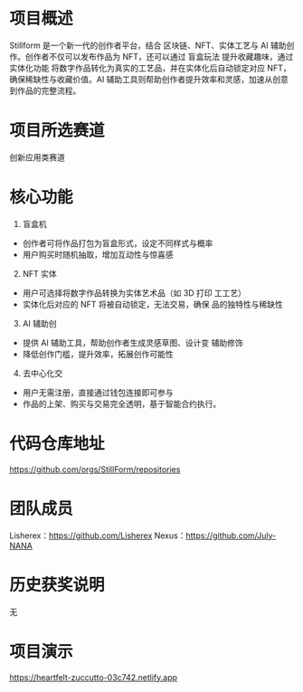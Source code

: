 
# 项目概述
Stillform 是一个新一代的创作者平台，结合 区块链、NFT、实体工艺与 AI 辅助创作。创作者不仅可以发布作品为 NFT，还可以通过 盲盒玩法 提升收藏趣味，通过 实体化功能 将数字作品转化为真实的工艺品，并在实体化后自动锁定对应 NFT，确保稀缺性与收藏价值。AI 辅助工具则帮助创作者提升效率和灵感，加速从创意到作品的完整流程。

# 项目所选赛道
创新应用类赛道  

# 核心功能
1.	盲盒机
- 创作者可将作品打包为盲盒形式，设定不同样式与概率	
- 用户购买时随机抽取，增加互动性与惊喜感
2. NFT 实体
- 用户可选择将数字作品转换为实体艺术品（如 3D 打印
工工艺）
- 实体化后对应的 NFT 将被自动锁定，无法交易，确保
品的独特性与稀缺性
3. AI 辅助创
- 提供 AI 辅助工具，帮助创作者生成灵感草图、设计变
辅助修饰
- 降低创作门槛，提升效率，拓展创作可能性
4.	去中心化交
- 用户无需注册，直接通过钱包连接即可参与
- 作品的上架、购买与交易完全透明，基于智能合约执行。

# 代码仓库地址
https://github.com/orgs/StillForm/repositories

# 团队成员
Lisherex：https://github.com/Lisherex
Nexus：https://github.com/July-NANA

# 历史获奖说明
无

# 项目演示
https://heartfelt-zuccutto-03c742.netlify.app
